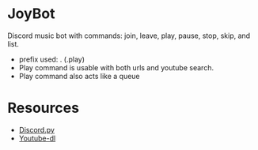 # JoyBot

Discord music bot with commands: join, leave, play, pause, stop, skip, and list.

- prefix used: . (.play)
- Play command is usable with both urls and youtube search.
- Play command also acts like a queue

# Resources

- [Discord.py](https://discordpy.readthedocs.io/en/stable/)
- [Youtube-dl](https://github.com/ytdl-org/youtube-dl/blob/master/README.md)

